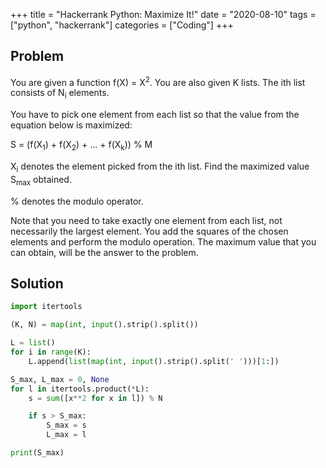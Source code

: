 +++
title = "Hackerrank Python: Maximize It!"
date = "2020-08-10"
tags = ["python", "hackerrank"]
categories = ["Coding"]
+++

## Problem

You are given a function f(X) = X<sup>2</sup>. You are also given K lists. The ith list consists of N<sub>i</sub> elements.

You have to pick one element from each list so that the value from the equation below is maximized:

S = (f(X<sub>1</sub>) + f(X<sub>2</sub>) + ... + f(X<sub>k</sub>)) % M

X<sub>i</sub> denotes the element picked from the ith list. Find the maximized value S<sub>max</sub> obtained.

% denotes the modulo operator.

Note that you need to take exactly one element from each list, not necessarily the largest element. You add the squares of the chosen elements and perform the modulo operation. The maximum value that you can obtain, will be the answer to the problem.

## Solution

```python
import itertools

(K, N) = map(int, input().strip().split())

L = list()
for i in range(K):
    L.append(list(map(int, input().strip().split(' ')))[1:])

S_max, L_max = 0, None
for l in itertools.product(*L):
    s = sum([x**2 for x in l]) % N

    if s > S_max:
        S_max = s
        L_max = l

print(S_max)
```
